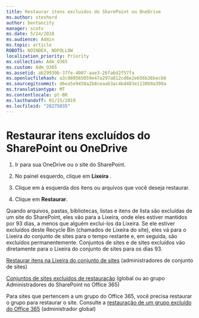 ```yaml
---
title: Restaurar itens excluídos do SharePoint ou OneDrive
ms.author: stevhord
author: bentoncity
manager: scotv
ms.date: 5/24/2018
ms.audience: Admin
ms.topic: article
ROBOTS: NOINDEX, NOFOLLOW
localization_priority: Priority
ms.collection: Adm_O365
ms.custom: Adm_O365
ms.assetid: ab29939b-37fe-4007-aae3-26fa6d2f57fa
ms.openlocfilehash: a3c980565059e47a297a812cd6e2e656b36becb6
ms.sourcegitcommit: d6ea5e9458a2b8ceaab3ac4bd483e1130b9a398a
ms.translationtype: MT
ms.contentlocale: pt-BR
ms.lasthandoff: 01/15/2019
ms.locfileid: "28275035"
---
```

# <a name="restore-deleted-items-from-sharepoint-or-onedrive"></a>Restaurar itens excluídos do SharePoint ou OneDrive

1. Ir para sua OneDrive ou o site do SharePoint.
    
2. No painel esquerdo, clique em **Lixeira** . 
    
3. Clique em à esquerda dos itens ou arquivos que você deseja restaurar.
    
4. Clique em **Restaurar**. 
    
Quando arquivos, pastas, bibliotecas, listas e itens de lista são excluídas de um site do SharePoint, eles vão para a Lixeira, onde eles estiver mantidos por 93 dias, a menos que alguém exclui-los da Lixeira. Se ele estiver excluídos deste Recycle Bin (chamados de Lixeira do site), eles vá para o Lixeira do conjunto de sites para o tempo restante e, em seguida, são excluídos permanentemente. Conjuntos de sites e de sites excluídos vão diretamente para o Lixeira do conjunto de sites para os dias 93.
  
[Restaurar itens na Lixeira do conjunto de sites](https://go.microsoft.com/fwlink/?linkid=867800) (administradores de conjunto de sites) 
  
[Conjuntos de sites excluídos de restauração](https://go.microsoft.com/fwlink/?linkid=867660) (global ou ao grupo Administradores do SharePoint no Office 365) 
  
Para sites que pertencem a um grupo do Office 365, você precisa restaurar o grupo para restaurar o site. Consulte a [restauração de um grupo excluído do Office 365](https://go.microsoft.com/fwlink/?linkid=867802) (administrador global) 
  

